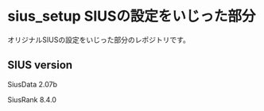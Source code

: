 # sius_setup SIUSの設定をいじった部分

オリジナルSIUSの設定をいじった部分のレポジトリです。

## SIUS version

SiusData 2.07b

SiusRank 8.4.0
